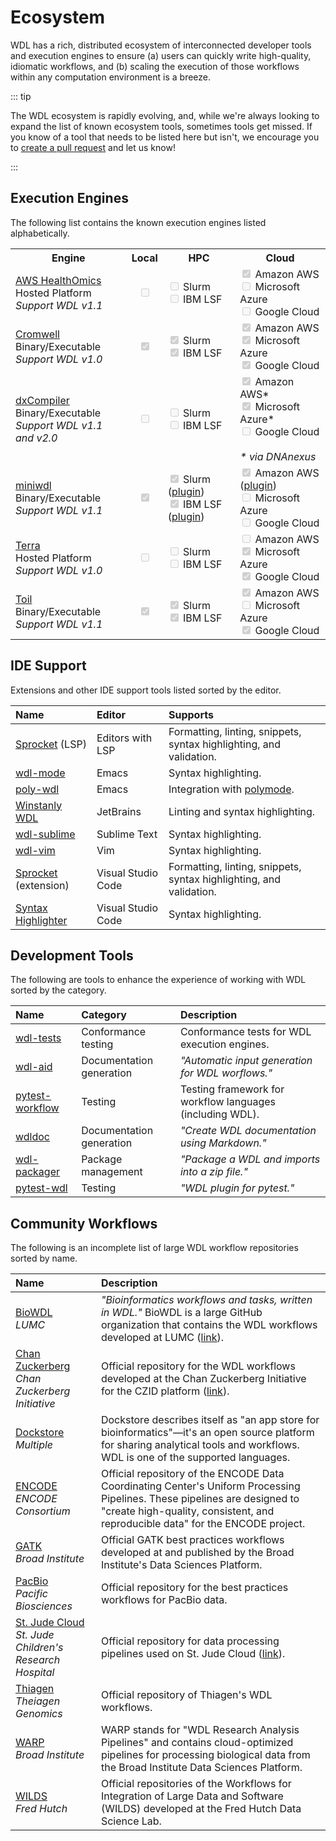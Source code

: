 # Ecosystem

WDL has a rich, distributed ecosystem of interconnected developer tools and execution
engines to ensure (a) users can quickly write high-quality, idiomatic workflows, and (b)
scaling the execution of those workflows within any computation environment is a breeze.

::: tip

The WDL ecosystem is rapidly evolving, and, while we're always looking to expand
the list of known ecosystem tools, sometimes tools get missed. If you know of a tool
that needs to be listed here but isn't, we encourage you to [create a pull request] and
let us know!

:::

## Execution Engines

The following list contains the known execution engines listed alphabetically.

<table>
  <tr>
    <th>Engine</th>
    <th>Local</th>
    <th>HPC</th>
    <th>Cloud</th>
  </tr>
  <tr>
    <td>
    <a href="https://docs.aws.amazon.com/omics/latest/dev/what-is-healthomics.html">
      AWS HealthOmics
    </a>
    <br />
    Hosted Platform <br />
    <i>Support WDL v1.1</i>
    </td>
    <td>
    <center>
      <input type="checkbox" disabled>
    </center>
    </td>
    <td>
      <input type="checkbox" disabled> Slurm <br />
      <input type="checkbox" disabled> IBM LSF
    </td>
    <td>
      <input type="checkbox" checked disabled> Amazon AWS <br />
      <input type="checkbox" disabled> Microsoft Azure <br />
      <input type="checkbox" disabled> Google Cloud
    </td>
  </tr>
  <tr>
    <td>
      <a href="https://github.com/broadinstitute/cromwell">
        Cromwell
      </a>
      <br />
    Binary/Executable <br />
    <i>Support WDL v1.0</i>
    </td>
    <td>
    <center>
      <input type="checkbox" checked disabled>
    </center>
    </td>
    <td>
      <input type="checkbox" checked disabled> Slurm <br />
      <input type="checkbox" checked disabled> IBM LSF
    </td>
    <td>
      <input type="checkbox" checked disabled> Amazon AWS <br />
      <input type="checkbox" checked disabled> Microsoft Azure <br />
      <input type="checkbox" checked disabled> Google Cloud
    </td>
  </tr>
  <tr>
    <td>
      <a href="https://github.com/dnanexus/dxCompiler">
        dxCompiler
      </a>
      <br />
    Binary/Executable <br />
    <i>Support WDL v1.1 and v2.0</i>
    </td>
    <td>
    <center>
      <input type="checkbox" disabled>
    </center>
    </td>
    <td>
      <input type="checkbox" disabled> Slurm <br />
      <input type="checkbox" disabled> IBM LSF
    </td>
    <td>
      <input type="checkbox" checked disabled> Amazon AWS* <br />
      <input type="checkbox" checked disabled> Microsoft Azure* <br />
      <input type="checkbox" disabled> Google Cloud <br /> <br />
      <i>* via DNAnexus</i>
    </td>
  </tr>
  <tr>
    <td>
      <a href="https://github.com/chanzuckerberg/miniwdl">
        miniwdl
      </a>
      <br />
    Binary/Executable <br />
    <i>Support WDL v1.1</i>
    </td>
    <td>
    <center>
      <input type="checkbox" checked disabled>
    </center>
    </td>
    <td>
      <input type="checkbox" checked disabled>
        Slurm (<a href="https://github.com/miniwdl-ext/miniwdl-slurm">plugin</a>) <br />
      <input type="checkbox" checked disabled>
        IBM LSF (<a href="https://github.com/adthrasher/miniwdl-lsf">plugin</a>)
    </td>
    <td>
      <input type="checkbox" checked disabled>
        Amazon AWS (<a href="https://github.com/miniwdl-ext/miniwdl-aws">plugin</a>) <br />
      <input type="checkbox" disabled> Microsoft Azure <br />
      <input type="checkbox" disabled> Google Cloud
    </td>
  </tr>
  <tr>
    <td>
      <a href="https://terra.bio/">
        Terra
      </a>
      <br />
    Hosted Platform <br />
    <i>Support WDL v1.0</i>
    </td>
    <td>
    <center>
      <input type="checkbox" disabled>
    </center>
    </td>
    <td>
      <input type="checkbox" disabled> Slurm <br />
      <input type="checkbox" disabled> IBM LSF
    </td>
    <td>
      <input type="checkbox" disabled> Amazon AWS <br />
      <input type="checkbox" checked disabled> Microsoft Azure <br />
      <input type="checkbox" checked disabled> Google Cloud
    </td>
  </tr>
   <tr>
    <td>
      <a href="https://toil.ucsc-cgl.org">
        Toil
      </a>
      <br />
    Binary/Executable <br />
    <i>Support WDL v1.1</i>
    </td>
    <td>
    <center>
      <input type="checkbox" checked disabled>
    </center>
    </td>
    <td>
      <input type="checkbox" checked disabled> Slurm <br />
      <input type="checkbox" checked disabled> IBM LSF
    </td>
    <td>
      <input type="checkbox" checked disabled> Amazon AWS <br />
      <input type="checkbox" disabled> Microsoft Azure <br />
      <input type="checkbox" checked disabled> Google Cloud
    </td>
  </tr>
</table>


## IDE Support

Extensions and other IDE support tools listed sorted by the editor.

| Name                                    | Editor             | Supports                                                                           |
| :-------------------------------------- | :----------------- | :--------------------------------------------------------------------------------- |
| [Sprocket][sprocket] (LSP)              | Editors with LSP   | Formatting, linting, snippets, syntax highlighting, and validation.                |
| [wdl-mode]                              | Emacs              | Syntax highlighting.                                                               |
| [poly-wdl]                              | Emacs              | Integration with [polymode].                                                       |
| [Winstanly WDL]                         | JetBrains          | Linting and syntax highlighting.                                                   |
| [wdl-sublime]                           | Sublime Text       | Syntax                                                               highlighting. |
| [wdl-vim]                               | Vim                | Syntax highlighting.                                                               |
| [Sprocket][sprocket-vscode] (extension) | Visual Studio Code | Formatting, linting, snippets, syntax highlighting, and validation.                |
| [Syntax Highlighter]                    | Visual Studio Code | Syntax highlighting.                                                               |

## Development Tools

The following are tools to enhance the experience of working with WDL sorted by
the category.

| Name              | Category                 | Description                                               |
| :---------------- | :----------------------- | :-------------------------------------------------------- |
| [wdl-tests]       | Conformance testing      | Conformance tests for WDL execution engines.              |
| [wdl-aid]         | Documentation generation | _"Automatic input generation for WDL worflows."_          |
| [pytest-workflow] | Testing                  | Testing framework for workflow languages (including WDL). |
| [wdldoc]          | Documentation generation | _"Create WDL documentation using Markdown."_              |
| [wdl-packager]    | Package management       | _"Package a WDL and imports into a zip file."_            |
| [pytest-wdl]      | Testing                  | _"WDL plugin for pytest."_                                |

## Community Workflows

The following is an incomplete list of large WDL workflow repositories sorted by name.

| Name                                                            |  Description                                                                                                                                                                                                 |
| :-------------------------------------------------------------- |  :---------------------------------------------------------------------------------------------------------------------------------------------------------------------------------------------------------- |
| [BioWDL] <br /> _LUMC_                                          |  _"Bioinformatics workflows and tasks, written in WDL."_ BioWDL is a large GitHub organization that contains the WDL workflows developed at LUMC ([link](https://lumc.nl)).                                  |
| [Chan Zuckerberg] <br /> _Chan Zuckerberg Initiative_           | Official repository for the WDL workflows developed at the Chan Zuckerberg Initiative for the CZID platform ([link](https://czid.org)).                                                                     |
| [Dockstore] <br /> _Multiple_                                   | Dockstore describes itself as "an app store for bioinformatics"—it's an open source platform for sharing analytical tools and workflows. WDL is one of the supported languages.                             |
| [ENCODE] <br /> _ENCODE Consortium_                             | Official repository of the ENCODE Data Coordinating Center's Uniform Processing Pipelines. These pipelines are designed to "create high-quality, consistent, and reproducible data" for the ENCODE project. |
| [GATK] <br /> _Broad Institute_                                 | Official GATK best practices workflows developed at and published by the Broad Institute's Data Sciences Platform.                                                                                          |
| [PacBio] <br /> _Pacific Biosciences_                           | Official repository for the best practices workflows for PacBio data.                                                                                                                                       |
| [St. Jude Cloud] <br /> _St. Jude Children's Research Hospital_ | Official repository for data processing pipelines used on St. Jude Cloud ([link](https://platform.stjude.cloud)).                                                                                           |
| [Thiagen] <br /> _Theiagen Genomics_                            | Official repository of Thiagen's WDL workflows.                                                                                                                                                             |
| [WARP] <br /> _Broad Institute_                                 | WARP stands for "WDL Research Analysis Pipelines" and contains cloud-optimized pipelines for processing biological data from the Broad Institute Data Sciences Platform.                                    |
| [WILDS] <br /> _Fred Hutch_                                     | Official repositories of the Workflows for Integration of Large Data and Software (WILDS) developed at the Fred Hutch Data Science Lab.                                                                     |

[create a pull request]: https://github.com/openwdl/docs/pulls
[BioWDL]: https://github.com/biowdl
[Chan Zuckerberg]: https://github.com/chanzuckerberg/czid-workflows
[Dockstore]:
    https://dockstore.org/search?descriptorType=WDL&entryType=workflows&searchMode=files
[ENCODE]: https://www.encodeproject.org/pages/pipelines
[GATK]: https://github.com/gatk-workflows/
[PacBio]: https://github.com/orgs/PacificBiosciences/repositories?q=lang%3Awdl&type=all
[poly-wdl]: https://github.com/jmonlong/poly-wdl
[polymode]: https://github.com/polymode/polymode
[pytest-wdl]: https://github.com/EliLillyCo/pytest-wdl
[pytest-workflow]: https://github.com/LUMC/pytest-workflow
[sprocket-vscode]:
    https://marketplace.visualstudio.com/items?itemName=stjude-rust-labs.sprocket-vscode
[sprocket]: https://github.com/stjude-rust-labs/sprocket
[St. Jude Cloud]: https://github.com/stjudecloud/workflows
[Syntax Highlighter]:
    https://marketplace.visualstudio.com/items?itemName=broadinstitute.wdl
[Thiagen]: https://github.com/theiagen/public_health_bioinformatics
[WARP]: https://broadinstitute.github.io/warp/docs/get-started/
[wdl-aid]: https://github.com/biowdl/wdl-aid
[wdl-mode]: https://github.com/zhanxw/wdl-mode
[wdl-packager]: https://github.com/biowdl/wdl-packager
[wdl-sublime]: https://github.com/broadinstitutewdl-sublime/
[wdl-tests]: https://github.com/openwdl/wdl-tests
[wdl-vim]: https://github.com/broadinstitute/vim-wdl
[wdldoc]: https://github.com/stjudecloud/wdldoc
[WILDS]: https://github.com/orgs/getwilds/repositories?q=lang%3Awdl&type=all
[Winstanly WDL]: https://plugins.jetbrains.com/plugin/8154-winstanley-wdl
